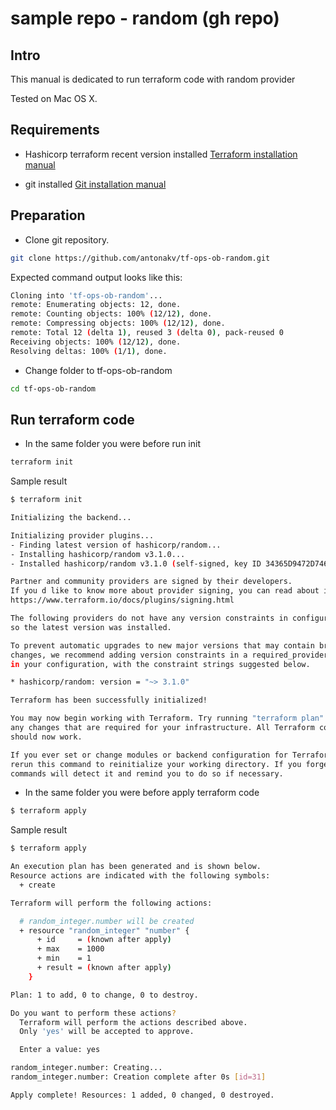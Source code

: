 # sample repo - random (gh repo)

## Intro

This manual is dedicated to run terraform code with random provider

Tested on Mac OS X.

## Requirements

- Hashicorp terraform recent version installed
[Terraform installation manual](https://learn.hashicorp.com/tutorials/terraform/install-cli)

- git installed
[Git installation manual](https://git-scm.com/download/mac)

## Preparation 
- Clone git repository. 

```bash
git clone https://github.com/antonakv/tf-ops-ob-random.git
```

Expected command output looks like this:

```bash
Cloning into 'tf-ops-ob-random'...
remote: Enumerating objects: 12, done.
remote: Counting objects: 100% (12/12), done.
remote: Compressing objects: 100% (12/12), done.
remote: Total 12 (delta 1), reused 3 (delta 0), pack-reused 0
Receiving objects: 100% (12/12), done.
Resolving deltas: 100% (1/1), done.
```

- Change folder to tf-ops-ob-random

```bash
cd tf-ops-ob-random
```

## Run terraform code

- In the same folder you were before run init

```bash
terraform init
```

Sample result

```bash
$ terraform init

Initializing the backend...

Initializing provider plugins...
- Finding latest version of hashicorp/random...
- Installing hashicorp/random v3.1.0...
- Installed hashicorp/random v3.1.0 (self-signed, key ID 34365D9472D7468F)

Partner and community providers are signed by their developers.
If you d like to know more about provider signing, you can read about it here:
https://www.terraform.io/docs/plugins/signing.html

The following providers do not have any version constraints in configuration,
so the latest version was installed.

To prevent automatic upgrades to new major versions that may contain breaking
changes, we recommend adding version constraints in a required_providers block
in your configuration, with the constraint strings suggested below.

* hashicorp/random: version = "~> 3.1.0"

Terraform has been successfully initialized!

You may now begin working with Terraform. Try running "terraform plan" to see
any changes that are required for your infrastructure. All Terraform commands
should now work.

If you ever set or change modules or backend configuration for Terraform,
rerun this command to reinitialize your working directory. If you forget, other
commands will detect it and remind you to do so if necessary.

```

- In the same folder you were before apply terraform code

```bash
$ terraform apply
```

Sample result
```bash
$ terraform apply

An execution plan has been generated and is shown below.
Resource actions are indicated with the following symbols:
  + create

Terraform will perform the following actions:

  # random_integer.number will be created
  + resource "random_integer" "number" {
      + id     = (known after apply)
      + max    = 1000
      + min    = 1
      + result = (known after apply)
    }

Plan: 1 to add, 0 to change, 0 to destroy.

Do you want to perform these actions?
  Terraform will perform the actions described above.
  Only 'yes' will be accepted to approve.

  Enter a value: yes

random_integer.number: Creating...
random_integer.number: Creation complete after 0s [id=31]

Apply complete! Resources: 1 added, 0 changed, 0 destroyed.

```
